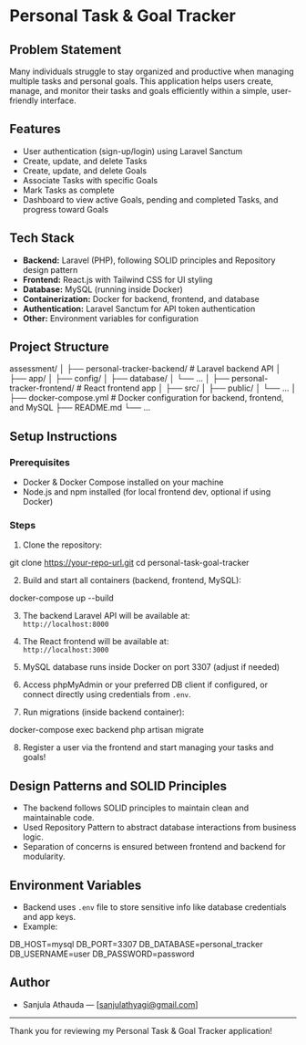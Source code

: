 # Personal Task & Goal Tracker

## Problem Statement
Many individuals struggle to stay organized and productive when managing multiple tasks and personal goals. This application helps users create, manage, and monitor their tasks and goals efficiently within a simple, user-friendly interface.

## Features
- User authentication (sign-up/login) using Laravel Sanctum
- Create, update, and delete Tasks
- Create, update, and delete Goals
- Associate Tasks with specific Goals
- Mark Tasks as complete
- Dashboard to view active Goals, pending and completed Tasks, and progress toward Goals

## Tech Stack
- **Backend:** Laravel (PHP), following SOLID principles and Repository design pattern
- **Frontend:** React.js with Tailwind CSS for UI styling
- **Database:** MySQL (running inside Docker)
- **Containerization:** Docker for backend, frontend, and database
- **Authentication:** Laravel Sanctum for API token authentication
- **Other:** Environment variables for configuration

## Project Structure
assessment/
│
├── personal-tracker-backend/ # Laravel backend API
│ ├── app/
│ ├── config/
│ ├── database/
│ └── ...
│
├── personal-tracker-frontend/ # React frontend app
│ ├── src/
│ ├── public/
│ └── ...
│
├── docker-compose.yml # Docker configuration for backend, frontend, and MySQL
├── README.md
└── ...



## Setup Instructions

### Prerequisites
- Docker & Docker Compose installed on your machine
- Node.js and npm installed (for local frontend dev, optional if using Docker)

### Steps

1. Clone the repository:

git clone https://your-repo-url.git
cd personal-task-goal-tracker


2. Build and start all containers (backend, frontend, MySQL):

docker-compose up --build

3. The backend Laravel API will be available at:  
`http://localhost:8000`

4. The React frontend will be available at:  
`http://localhost:3000`

5. MySQL database runs inside Docker on port 3307 (adjust if needed)

6. Access phpMyAdmin or your preferred DB client if configured, or connect directly using credentials from `.env`.

7. Run migrations (inside backend container):

docker-compose exec backend php artisan migrate


8. Register a user via the frontend and start managing your tasks and goals!

## Design Patterns and SOLID Principles

- The backend follows SOLID principles to maintain clean and maintainable code.
- Used Repository Pattern to abstract database interactions from business logic.
- Separation of concerns is ensured between frontend and backend for modularity.

## Environment Variables

- Backend uses `.env` file to store sensitive info like database credentials and app keys.
- Example:

DB_HOST=mysql
DB_PORT=3307
DB_DATABASE=personal_tracker
DB_USERNAME=user
DB_PASSWORD=password



## Author

- Sanjula Athauda — [sanjulathyagi@gmail.com]

---

Thank you for reviewing my Personal Task & Goal Tracker application!
